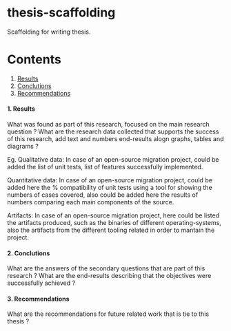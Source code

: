 # thesis-scaffolding
Scaffolding for writing thesis.

# Contents
1. [Results](#1-Results)
2. [Conclutions](#2-Conclutions])
3. [Recommendations](#3-Recommendations)

#### 1. Results
What was found as part of this research, focused on the main research question ?
What are the research data collected that supports the success of this research, add text and numbers end-results alogn graphs, tables and diagrams ?

Eg.
Qualitative data:
In case of an open-source migration project, could be added the list of unit tests, list of features successfully implemented. 

Quantitative data:
In case of an open-source migration project, could be added here the % compatibility of unit tests using a tool for showing the numbers of cases covered, also could be added here the results of numbers comparing each main components of the source. 

Artifacts:
In case of an open-source migration project, here could be listed the artifacts produced, such as the binaries of different operating-systems, also the artifacts from the different tooling related in order to mantain the project. 

#### 2. Conclutions
What are the answers of the secondary questions that are part of this research ?
What are the end-results describing that the objectives were successfully achieved ?

#### 3. Recommendations
What are the recommendations for future related work that is tie to this thesis ?
